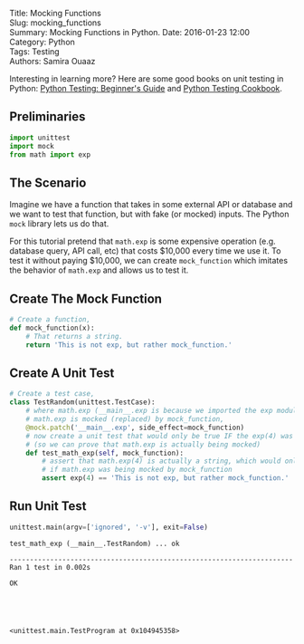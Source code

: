 Title: Mocking Functions  
Slug: mocking_functions  
Summary: Mocking Functions in Python.
Date: 2016-01-23 12:00  
Category: Python  
Tags: Testing  
Authors: Samira Ouaaz  

Interesting in learning more? Here are some good books on unit testing in Python: [Python Testing: Beginner's Guide](http://amzn.to/2j6dHLc) and [Python Testing Cookbook](http://amzn.to/2j6hubL).

## Preliminaries


```python
import unittest
import mock
from math import exp
```

## The Scenario

Imagine we have a function that takes in some external API or database and we want to test that function, but with fake (or mocked) inputs. The Python `mock` library lets us do that.

For this tutorial pretend that `math.exp` is some expensive operation (e.g. database query, API call, etc) that costs \$10,000 every time we use it. To test it without paying \$10,000, we can create `mock_function` which imitates the behavior of `math.exp` and allows us to test it.

## Create The Mock Function


```python
# Create a function,
def mock_function(x):
    # That returns a string.
    return 'This is not exp, but rather mock_function.'
```

## Create A Unit Test


```python
# Create a test case,
class TestRandom(unittest.TestCase):
    # where math.exp (__main__.exp is because we imported the exp module from math)
    # math.exp is mocked (replaced) by mock_function,
    @mock.patch('__main__.exp', side_effect=mock_function)
    # now create a unit test that would only be true IF the exp(4) was being mocked
    # (so we can prove that math.exp is actually being mocked)
    def test_math_exp(self, mock_function):
        # assert that math.exp(4) is actually a string, which would only be the case
        # if math.exp was being mocked by mock_function
        assert exp(4) == 'This is not exp, but rather mock_function.'
```

## Run Unit Test


```python
unittest.main(argv=['ignored', '-v'], exit=False)
```

    test_math_exp (__main__.TestRandom) ... ok

    ----------------------------------------------------------------------
    Ran 1 test in 0.002s

    OK





    <unittest.main.TestProgram at 0x104945358>
